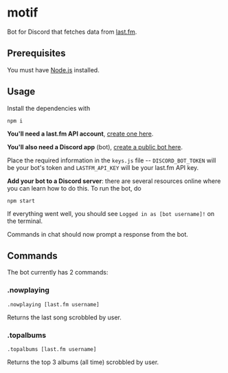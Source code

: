 # motif

Bot for Discord that fetches data from [last.fm].

## Prerequisites

You must have [Node.js](https://nodejs.org) installed.

## Usage

Install the dependencies with 
```
npm i
```

**You'll need a last.fm API account**, 
[create one here](http://www.last.fm/api/accounts). 

**You'll also need a Discord app** (bot), 
[create a public bot here](https://discordapp.com/de2.velopers/applications/me).

Place the required information in the `keys.js` file -- 
`DISCORD_BOT_TOKEN` will be your bot's token and 
`LASTFM_API_KEY` will be your last.fm API key.

**Add your bot to a Discord server**: there are several 
resources online where you can learn how to do this.
To run the bot, do 
```
npm start
```
If everything went well, you should see `Logged in as [bot username]!` on the terminal. 

Commands in chat should now prompt a response from the bot.  

## Commands

The bot currently has 2 commands:

### .nowplaying
```
.nowplaying [last.fm username]
```
Returns the last song scrobbled by user.

### .topalbums
```
.topalbums [last.fm username]
```
Returns the top 3 albums (all time) scrobbled by user.

[last.fm]: http://www.last.fm/
[scrobbled]: https://www.netlingo.com/word/scrobble.php
